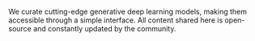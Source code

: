 We curate cutting-edge generative deep learning models, making them accessible through a simple interface. All content shared here is open-source and constantly updated by the community. 
